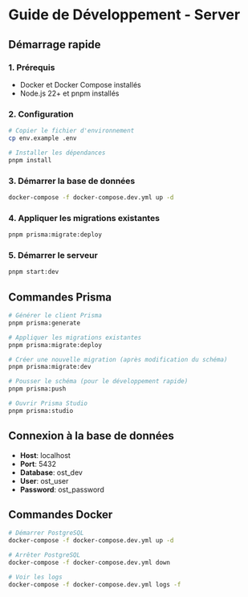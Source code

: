 # Guide de Développement - Server

## Démarrage rapide

### 1. Prérequis
- Docker et Docker Compose installés
- Node.js 22+ et pnpm installés

### 2. Configuration
```bash
# Copier le fichier d'environnement
cp env.example .env

# Installer les dépendances
pnpm install
```

### 3. Démarrer la base de données
```bash
docker-compose -f docker-compose.dev.yml up -d
```

### 4. Appliquer les migrations existantes
```bash
pnpm prisma:migrate:deploy
```

### 5. Démarrer le serveur
```bash
pnpm start:dev
```

## Commandes Prisma

```bash
# Générer le client Prisma
pnpm prisma:generate

# Appliquer les migrations existantes
pnpm prisma:migrate:deploy

# Créer une nouvelle migration (après modification du schéma)
pnpm prisma:migrate:dev

# Pousser le schéma (pour le développement rapide)
pnpm prisma:push

# Ouvrir Prisma Studio
pnpm prisma:studio
```

## Connexion à la base de données

- **Host**: localhost
- **Port**: 5432
- **Database**: ost_dev
- **User**: ost_user
- **Password**: ost_password

## Commandes Docker

```bash
# Démarrer PostgreSQL
docker-compose -f docker-compose.dev.yml up -d

# Arrêter PostgreSQL
docker-compose -f docker-compose.dev.yml down

# Voir les logs
docker-compose -f docker-compose.dev.yml logs -f
```
